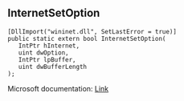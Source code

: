 ## InternetSetOption

```
[DllImport("wininet.dll", SetLastError = true)]
public static extern bool InternetSetOption(
   IntPtr hInternet,
   uint dwOption,
   IntPtr lpBuffer,
   uint dwBufferLength
);
```

Microsoft documentation: [Link](https://docs.microsoft.com/en-us/windows/win32/api/wininet/nf-wininet-internetsetoptiona)
